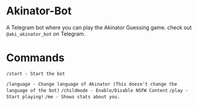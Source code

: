 # Akinator-Bot
A Telegram bot where you can play the Akinator Guessing game.
check out `@aki_akinator_bot` on Telegram.
# Commands
`/start - Start the bot`

`/language - Change language of Akinator (This doesn't change the language of the bot)`
`/childmode - Enable/Disable NSFW Content`
`/play - Start playing!`
`/me - Shows stats about you.`

